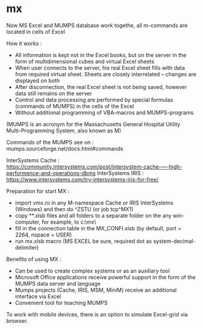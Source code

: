 # mx
Now MS Excel and MUMPS database work togethe, all m-commands are located in cells of Excel

How it works :
  - All information is kept not in the Excel books, but on the server in the form of multidimensional cubes and virtual Excel sheets
  - When user connects to the server, his real Excel sheet fills with data from required virtual sheet. Sheets are closely interrelated – changes are displayed on both
  - After disconnection, the real Excel sheet is not being saved, however data still remains on the server
  - Control and data processing are performed by special formulas (commands of MUMPS)  in the cells of the Excel
  - Without additional programming of VBA-macros and MUMPS-programs
  
  (MUMPS is an acronym for the Massachusetts General Hospital Utility Multi-Programming System, also known as M)

  Commands of the MUMPS see on :  mumps.sourceforge.net/docs.html#commands
  
  InterSystems Cache : https://community.intersystems.com/post/intersystem-cache-—-high-performence-and-operations-dbms
  InterSystems  IRIS : https://www.intersystems.com/try-intersystems-iris-for-free/

Preparation for start MX :
  
  -  import vmx.ro in any M-namespace Cache or IRIS InterSystems (Windows) and then do ^ZSTU (or job tcp^MX1)
  -  copy **.xlsb files and all folders to a separate folder on the any win-computer, for example, to c:\mx\ 
  -  fill in the connection table in the MX_CONFI.xlsb (by default, port = 2264, nspace = USER)
  -  run mx.xlsb macro (MS EXCEL be sure, required dot as system-decimal-delimiter)

Benefits of using MX :
  
  -  Can be used to create complex systems or as an auxiliary tool 
  -  Microsoft Office applications receive powerful support in the form of the MUMPS data server and language
  -  Mumps projects (Cache, IRIS, MSM, MiniM) receive an additional interface via Excel
  -  Convenient tool for teaching MUMPS

To work with mobile devices, there is an option to simulate Excel-grid via browser.

